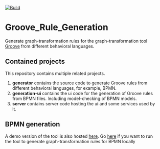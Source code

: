 [![Build](https://github.com/timKraeuter/Groove_Rule_Generation/actions/workflows/gradle.yml/badge.svg)](https://github.com/timKraeuter/Groove_Rule_Generation/actions/workflows/gradle.yml)

# Groove_Rule_Generation
Generate graph-transformation rules for the graph-transformation tool [Groove](https://groove.ewi.utwente.nl/about) from different behavioral languages.

## Contained projects
This repository contains multiple related projects.
1. **generator** contains the source code to generate Groove rules from different behavioral languages, for example, BPMN.
2. **generation-ui** contains the ui code for the generation of Groove rules from BPMN files. Including model-checking of BPMN models.
3. **server** contains server code hosting the ui and some services used by it.

## BPMN generation
A demo version of the tool is also hosted [here](https://bpmn-analyzer.herokuapp.com/).
Go [here](/server/README.md) if you want to run the tool to generate graph-transformation rules for BPMN locally
